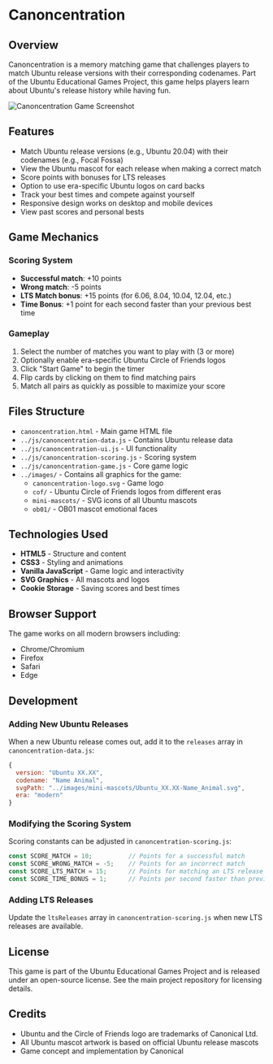 # Canoncentration

## Overview

Canoncentration is a memory matching game that challenges players to match Ubuntu release versions with their corresponding codenames. Part of the Ubuntu Educational Games Project, this game helps players learn about Ubuntu's release history while having fun.

![Canoncentration Game Screenshot](../images/canoncentration-screenshot.png)

## Features

- Match Ubuntu release versions (e.g., Ubuntu 20.04) with their codenames (e.g., Focal Fossa)
- View the Ubuntu mascot for each release when making a correct match
- Score points with bonuses for LTS releases
- Option to use era-specific Ubuntu logos on card backs
- Track your best times and compete against yourself
- Responsive design works on desktop and mobile devices
- View past scores and personal bests

## Game Mechanics

### Scoring System
- **Successful match**: +10 points
- **Wrong match**: -5 points
- **LTS Match bonus**: +15 points (for 6.06, 8.04, 10.04, 12.04, etc.)
- **Time Bonus**: +1 point for each second faster than your previous best time

### Gameplay
1. Select the number of matches you want to play with (3 or more)
2. Optionally enable era-specific Ubuntu Circle of Friends logos
3. Click "Start Game" to begin the timer
4. Flip cards by clicking on them to find matching pairs
5. Match all pairs as quickly as possible to maximize your score

## Files Structure

- `canoncentration.html` - Main game HTML file
- `../js/canoncentration-data.js` - Contains Ubuntu release data
- `../js/canoncentration-ui.js` - UI functionality
- `../js/canoncentration-scoring.js` - Scoring system
- `../js/canoncentration-game.js` - Core game logic
- `../images/` - Contains all graphics for the game:
  - `canoncentration-logo.svg` - Game logo
  - `cof/` - Ubuntu Circle of Friends logos from different eras
  - `mini-mascots/` - SVG icons of all Ubuntu mascots
  - `ob01/` - OB01 mascot emotional faces

## Technologies Used

- **HTML5** - Structure and content
- **CSS3** - Styling and animations
- **Vanilla JavaScript** - Game logic and interactivity
- **SVG Graphics** - All mascots and logos
- **Cookie Storage** - Saving scores and best times

## Browser Support

The game works on all modern browsers including:
- Chrome/Chromium
- Firefox
- Safari
- Edge

## Development

### Adding New Ubuntu Releases

When a new Ubuntu release comes out, add it to the `releases` array in `canoncentration-data.js`:

```javascript
{ 
  version: "Ubuntu XX.XX", 
  codename: "Name Animal", 
  svgPath: "../images/mini-mascots/Ubuntu_XX.XX-Name_Animal.svg", 
  era: "modern" 
}
```

### Modifying the Scoring System

Scoring constants can be adjusted in `canoncentration-scoring.js`:

```javascript
const SCORE_MATCH = 10;          // Points for a successful match
const SCORE_WRONG_MATCH = -5;    // Points for an incorrect match
const SCORE_LTS_MATCH = 15;      // Points for matching an LTS release
const SCORE_TIME_BONUS = 1;      // Points per second faster than previous best
```

### Adding LTS Releases

Update the `ltsReleases` array in `canoncentration-scoring.js` when new LTS releases are available.

## License

This game is part of the Ubuntu Educational Games Project and is released under an open-source license. See the main project repository for licensing details.

## Credits

- Ubuntu and the Circle of Friends logo are trademarks of Canonical Ltd.
- All Ubuntu mascot artwork is based on official Ubuntu release mascots
- Game concept and implementation by Canonical
